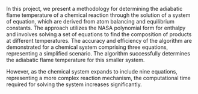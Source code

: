 In this project, we present a methodology for determining the adiabatic flame temperature of a chemical reaction through the solution of a system of equation, which are derived from atom balancing and equilibrium constants. The approach utilizes the NASA polynomial form for enthalpy and involves solving a set of equations to find the composition of products at different temperatures. The accuracy and efficiency of the algorithm are demonstrated for a chemical system comprising three equations, representing a simplified scenario. The algorithm successfully determines the adiabatic flame temperature for this smaller system. 

However, as the chemical system expands to include nine equations, representing a more complex reaction mechanism, the computational time required for solving the system increases significantly. 

